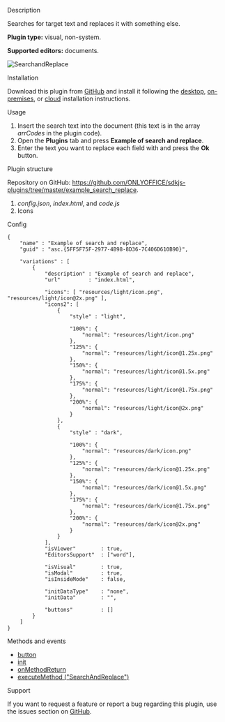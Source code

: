 Description

Searches for target text and replaces it with something else.

**Plugin type:** visual, non-system.

**Supported editors:** documents.

![SearchandReplace](/content/img/plugins/gifs/search-and-replace.gif)

Installation

Download this plugin from [GitHub](https://github.com/ONLYOFFICE/sdkjs-plugins/tree/master/example_search_replace) and install it following the [desktop](/plugin/installation/desktop), [on-premises](/plugin/installation/onpremises), or [cloud](/plugin/installation/cloud) installation instructions.

Usage

1. Insert the search text into the document (this text is in the array *arrCodes* in the plugin code).
2. Open the **Plugins** tab and press **Example of search and replace**.
3. Enter the text you want to replace each field with and press the **Ok** button.

Plugin structure

Repository on GitHub: <https://github.com/ONLYOFFICE/sdkjs-plugins/tree/master/example_search_replace>.

1. *config.json*, *index.html*, and *code.js*
2. Icons

Config

```
{
    "name" : "Example of search and replace",
    "guid" : "asc.{5FF5F75F-2977-4B98-8D36-7C406D610B90}",

    "variations" : [
        {
            "description" : "Example of search and replace",
            "url"         : "index.html",

            "icons": [ "resources/light/icon.png", "resources/light/icon@2x.png" ],
            "icons2": [
                {
                    "style" : "light",
                    
                    "100%": {
                        "normal": "resources/light/icon.png"
                    },
                    "125%": {
                        "normal": "resources/light/icon@1.25x.png"
                    },
                    "150%": {
                        "normal": "resources/light/icon@1.5x.png"
                    },
                    "175%": {
                        "normal": "resources/light/icon@1.75x.png"
                    },
                    "200%": {
                        "normal": "resources/light/icon@2x.png"
                    }
                },
                {
                    "style" : "dark",
                    
                    "100%": {
                        "normal": "resources/dark/icon.png"
                    },
                    "125%": {
                        "normal": "resources/dark/icon@1.25x.png"
                    },
                    "150%": {
                        "normal": "resources/dark/icon@1.5x.png"
                    },
                    "175%": {
                        "normal": "resources/dark/icon@1.75x.png"
                    },
                    "200%": {
                        "normal": "resources/dark/icon@2x.png"
                    }
                }
            ],
            "isViewer"        : true,
            "EditorsSupport"  : ["word"],

            "isVisual"        : true,
            "isModal"         : true,
            "isInsideMode"    : false,

            "initDataType"    : "none",
            "initData"        : "",

            "buttons"         : []
        }
    ]
}
```

Methods and events

* [button](/plugin/events/button)
* [init](/plugin/events/init)
* [onMethodReturn](/plugin/events/onmethodreturn)
* [executeMethod ("SearchAndReplace")](/plugin/executemethod/text/searchandreplace)

Support

If you want to request a feature or report a bug regarding this plugin, use the issues section on [GitHub](https://github.com/ONLYOFFICE/sdkjs-plugins/issues).
